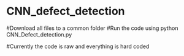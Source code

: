 # CNN_defect_detection

#Download all files to a common folder
#Run the code using python CNN_Defect_detection.py

#Currently the code is raw and everything is hard coded
